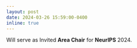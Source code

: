 ```yaml
---
layout: post
date: 2024-03-26 15:59:00-0400
inline: true
---
```


Will serve as Invited **Area Chair** for **NeurIPS** 2024.
